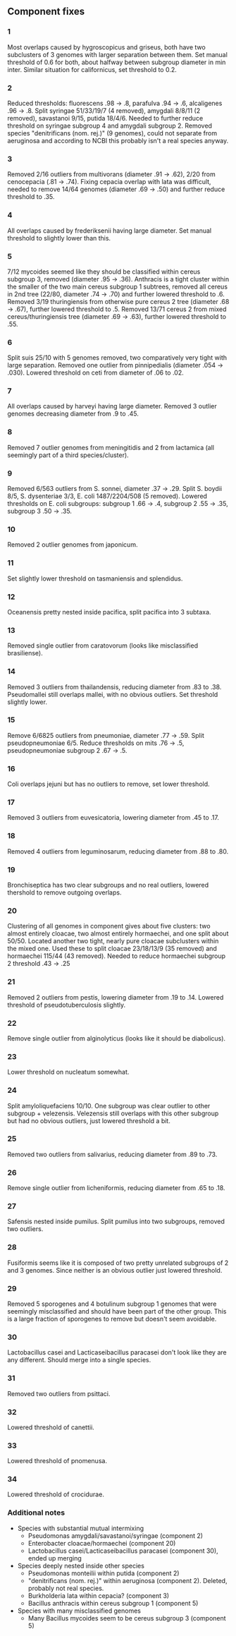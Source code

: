 ## Component fixes

### 1

Most overlaps caused by hygroscopicus and griseus, both have two subclusters of 3 genomes with
larger separation between them. Set manual threshold of 0.6 for both, about halfway between subgroup
diameter in min inter. Similar situation for californicus, set threshold to 0.2.

### 2

Reduced thresholds: fluorescens .98 -> .8, parafulva .94 -> .6, alcaligenes .96 -> .8.
Split syringae 51/33/19/7 (4 removed), amygdali 8/8/11 (2 removed), savastanoi 9/15, putida 18/4/6.
Needed to further reduce threshold on syringae subgroup 4 and amygdali subgroup 2.
Removed species "denitrificans (nom. rej.)" (9 genomes), could not separate from aeruginosa and
according to NCBI this probably isn't a real species anyway.

### 3

Removed 2/16 outliers from multivorans (diameter .91 -> .62), 2/20 from cenocepacia (.81 -> .74).
Fixing cepacia overlap with lata was difficult, needed to remove 14/64 genomes (diameter .69 -> .50)
and further reduce threshold to .35.

### 4

All overlaps caused by frederiksenii having large diameter. Set manual threshold to slightly lower
than this.

### 5

7/12 mycoides seemed like they should be classified within cereus subgroup 3, removed (diameter .95
->  .36). Anthracis is a tight cluster within the smaller of the two main cereus subgroup 1
subtrees, removed all cereus in 2nd tree (22/80, diameter .74 -> .70) and further lowered threshold
to .6. Removed 3/19 thuringiensis from otherwise pure cereus 2 tree (diameter .68 -> .67), further
lowered threshold to .5. Removed 13/71 cereus 2 from mixed cereus/thuringiensis tree (diameter .69
-> .63), further lowered threshold to .55.

### 6

Split suis 25/10 with 5 genomes removed, two comparatively very tight with large separation.
Removed one outlier from pinnipedialis (diameter .054 -> .030). Lowered threshold on ceti from
diameter of .06 to .02.

### 7

All overlaps caused by harveyi having large diameter. Removed 3 outlier genomes decreasing diameter
from .9 to .45.

### 8

Removed 7 outlier genomes from meningitidis and 2 from lactamica (all seemingly part of a third species/cluster).

### 9

Removed 6/563 outliers from S. sonnei, diameter .37 -> .29.
Split S. boydii 8/5, S. dysenteriae 3/3, E. coli 1487/2204/508 (5 removed).
Lowered thresholds on E. coli subgroups: subgroup 1 .66 -> .4, subgroup 2 .55 -> .35, subgroup 3 .50 -> .35.

### 10

Removed 2 outlier genomes from japonicum.

### 11

Set slightly lower threshold on tasmaniensis and splendidus.

### 12

Oceanensis pretty nested inside pacifica, split pacifica into 3 subtaxa.

### 13

Removed single outlier from caratovorum (looks like misclassified brasiliense).

### 14

Removed 3 outliers from thailandensis, reducing diameter from .83 to .38. Pseudomallei still
overlaps mallei, with no obvious outliers. Set threshold slightly lower.

### 15

Remove 6/6825 outliers from pneumoniae, diameter .77 -> .59.
Split pseudopneumoniae 6/5.
Reduce thresholds on mits .76 -> .5, pseudopneumoniae subgroup 2 .67 -> .5.

### 16

Coli overlaps jejuni but has no outliers to remove, set lower threshold.

### 17

Removed 3 outliers from euvesicatoria, lowering diameter from .45 to .17.

### 18

Removed 4 outliers from leguminosarum, reducing diameter from .88 to .80.

### 19

Bronchiseptica has two clear subgroups and no real outliers, lowered thershold to remove outgoing overlaps.

### 20

Clustering of all genomes in component gives about five clusters: two almost entirely cloacae, two
almost entirely hormaechei, and one split about 50/50. Located another two tight, nearly pure
cloacae subclusters within the mixed one. Used these to split cloacae 23/18/13/9 (35 removed) and
hormaechei 115/44 (43 removed). Needed to reduce hormaechei subgroup 2 threshold .43 -> .25

### 21

Removed 2 outliers from pestis, lowering diameter from .19 to .14. Lowered threshold of
pseudotuberculosis slightly.

### 22

Remove single outlier from alginolyticus (looks like it should be diabolicus).

### 23

Lower threshold on nucleatum somewhat.

### 24

Split amyloliquefaciens 10/10. One subgroup was clear outlier to other subgroup + velezensis.
Velezensis still overlaps with this other subgroup but had no obvious outliers, just lowered
threshold a bit.

### 25

Removed two outliers from salivarius, reducing diameter from .89 to .73.

### 26

Remove single outlier from licheniformis, reducing diameter from .65 to .18.

### 27

Safensis nested inside pumilus. Split pumilus into two subgroups, removed two outliers.

### 28

Fusiformis seems like it is composed of two pretty unrelated subgroups of 2 and 3 genomes. Since
neither is an obvious outlier just lowered threshold.

### 29

Removed 5 sporogenes and 4 botulinum subgroup 1 genomes that were seemingly misclassified and should
have been part of the other group. This is a large fraction of sporogenes to remove but doesn't seem avoidable.

### 30

Lactobacillus casei and Lacticaseibacillus paracasei don't look like they are any different. Should
merge into a single species.

### 31

Removed two outliers from psittaci.

### 32

Lowered threshold of canettii.

### 33

Lowered threshold of pnomenusa.

### 34

Lowered threshold of crocidurae.


### Additional notes

- Species with substantial mutual intermixing
  - Pseudomonas amygdali/savastanoi/syringae (component 2)
  - Enterobacter cloacae/hormaechei (component 20)
  - Lactobacillus casei/Lacticaseibacillus paracasei (component 30), ended up merging
- Species deeply nested inside other species
  - Pseudomonas monteilii within putida (component 2)
  - "denitrificans (nom. rej.)" within aeruginosa (component 2). Deleted, probably not real species.
  - Burkholderia lata within cepacia? (component 3)
  - Bacillus anthracis within cereus subgroup 1 (component 5)
- Species with many misclassified genomes
  - Many Bacillus mycoides seem to be cereus subgroup 3 (component 5)
